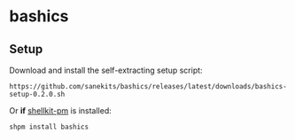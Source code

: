 # bashics

## Setup

Download and install the self-extracting setup script:

    https://github.com/sanekits/bashics/releases/latest/downloads/bashics-setup-0.2.0.sh

Or **if** [shellkit-pm](https://github.com/sanekits/shellkit-pm) is installed:

    shpm install bashics

##
